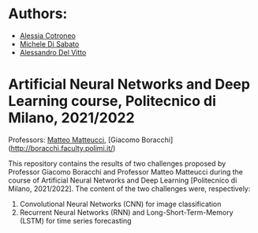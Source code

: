 # Authors:
* [Alessia Cotroneo](https://www.linkedin.com/in/alessia-cotroneo-18704b1a6/)
* [Michele Di Sabato](https://www.linkedin.com/in/michele-di-sabato/)
* [Alessandro Del Vitto](https://github.com/AlessandroDelVitto)

# Artificial Neural Networks and Deep Learning course, Politecnico di Milano, 2021/2022
Professors: [Matteo Matteucci](http://chrome.ws.dei.polimi.it/index.php?title=Matt%27s_Home_Page), [Giacomo Boracchi] (http://boracchi.faculty.polimi.it/)

This repository contains the results of two challenges proposed by Professor Giacomo Boracchi and Professor Matteo Matteucci during the course of Artificial Neural Networks and Deep Learning [Politecnico di Milano, 2021/2022]. The content of the two challenges were, respectively:
1) Convolutional Neural Networks (CNN) for image classification
2) Recurrent Neural Networks (RNN) and Long-Short-Term-Memory (LSTM) for time series forecasting
